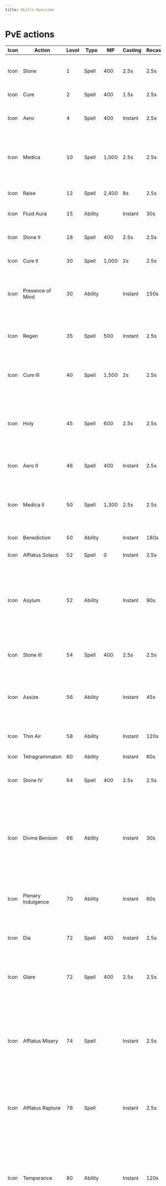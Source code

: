 ```yaml
---
title: Skills Overview
---
```

# PvE actions
| Icon | Action | Level | Type | MP | Casting | Recast | Description |
|------|--------|-------|------|----|---------|--------|-------------|
| Icon | Stone | 1 | Spell | 400 | 2.5s | 2.5s | Deals earth damage with a potency of 140.
| Icon | Cure | 2|Spell|400|1.5s|2.5s|Restores target's HP.
| Icon | Aero | 4|Spell|400|Instant|2.5s|Deals wind damage with a potency of 50.
| Icon | Medica|10|Spell|1,000|2.5s|2.5s|Restores own HP and the HP of all nearby party members.
| Icon | Raise|12|Spell|2,400|8s|2.5s|Resurrects target to a weakened state.
| Icon | Fluid Aura|15|Ability||Instant|30s|Binds target.
| Icon | Stone II|18|Spell|400|2.5s|2.5s|Deals earth damage with a potency of 200.
| Icon | Cure II|30|Spell|1,000|2s|2.5s|Restores target's HP.
| Icon | Presence of Mind|30|Ability||Instant|150s|Reduces spell cast time and recast time, and auto-attack delay by 20%.
| Icon | Regen|35|Spell|500|Instant|2.5s|Grants healing over time effect to target.
| Icon | Cure III|40|Spell|1,500|2s|2.5s|Restores HP of target and all party members nearby target.
| Icon | Holy|45|Spell|600|2.5s|2.5s|Deals unaspected damage with a potency of 140 to all nearby enemies.
| Icon | Aero II|46|Spell|400|Instant|2.5s|Deals wind damage with a potency of 60.
| Icon | Medica II|50|Spell|1,300|2.5s|2.5s|Restores own HP and the HP of all nearby party members.
| Icon | Benediction|50|Ability||Instant|180s|Restores all of a target's HP.
| Icon | Afflatus Solace|52|Spell|0|Instant|2.5s|Restores target's HP.
| Icon | Asylum|52|Ability||Instant|90s|Envelops a designated area in a veil of succor, granting healing over time to self and any party members who enter.
| Icon | Stone III|54|Spell|400|2.5s|2.5s|Deals earth damage with a potency of 240.
| Icon | Assize|56|Ability||Instant|45s|Deals unaspected damage to all nearby enemies with a potency of 400.
| Icon | Thin Air|58|Ability||Instant|120s|Reduces MP cost of all spells by 100%.
| Icon |  Tetragrammaton|60|Ability||Instant|60s|Restores target's HP.
| Icon | Stone IV|64|Spell|400|2.5s|2.5s|Deals earth damage with a potency of 280.
| Icon | Divine Benison|66|Ability||Instant|30s|Creates a barrier around self or target party member that absorbs damage equivalent to a heal of 500 potency.
| Icon | Plenary Indulgence|70|Ability||Instant|60s|Grants Confession to self and nearby party members.
| Icon | Dia|72|Spell|400|Instant|2.5s|Deals unaspected damage with a potency of 120.
| Icon | Glare|72|Spell|400|2.5s|2.5s|Deals unaspected damage with a potency of 300.
| Icon | Afflatus Misery|74|Spell||Instant|2.5s|Deals unaspected damage to target and all enemies nearby it with a potency of 900 for the first enemy, and 25% less for all remaining enemies.
| Icon | Afflatus Rapture|76|Spell||Instant|2.5s|Restores own HP and the HP of all nearby party members.
| Icon | Temperance|80|Ability||Instant|120s|Increases healing magic potency by 20%, while reducing damage taken by self and all party members within a radius of 30 yalms by 10%.


# Healer actions
| Icon | Action | Level | Type | MP | Casting | Recast | Description |
|------|--------|-------|------|----|---------|--------|-------------|
| Icon |  Repose|8|Spell|600|2.5s|2.5s|Inflicts target with Sleep.
| Icon |  Esuna	|10|Spell|400|1s|2.5s|Removes a single detrimental effect from target.
| Icon |  Swiftcast|18|Ability||Instant|60s|Next spell is cast immediately.
| Icon |  Lucid Dreaming|24|Ability||Instant|60s|Gradually restores own MP.
| Icon |  Surecast|44|Ability||Instant|120s|Spells can be cast without interruption.
| Icon |  Rescue|48|Ability||Instant|120s|Instantly draw target party member to your side. Cannot be used outside of combat or when target is suffering from certain enfeeblements.